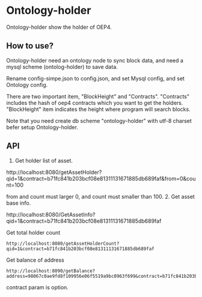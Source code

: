 # Ontology-holder

Ontology-holder show the holder of OEP4.

## How to use?

Ontology-holder need an ontology node to sync block data, and need a mysql scheme (ontolog-holder) to save data.

Rename config-simpe.json to config.json, and set Mysql config, and set Ontology config.

There are two important item, "BlockHeight" and "Contracts". "Contracts" includes the hash of oep4 contracts which you want to get the holders. "BlockHeight" item indicates the height where program will search blocks.

Note that you need create db scheme "ontology-holder" with utf-8 charset befer setup Ontology-holder.

## API

1. Get holder list of asset.

http://localhost:8080/getAssetHolder?qid=1&contract=b71fc841b203bcf08e81311131671885db689faf&from=0&count=100

from and count must larger 0, and count must smaller than 100.
2. Get asset base info.

http://localhost:8080/GetAssetInfo?qid=1&contract=b71fc841b203bcf08e81311131671885db689faf


Get total holder count

```
http://localhost:8080/getAssetHolderCount?qid=1&contract=b71fc841b203bcf08e81311131671885db689faf
```


Get balance of address

```
http://localhost:8090/getBalance?address=98067c0ae9fd8f109956e06f5519a9bc0963f699&contract=b71fc841b203bcf08e81311131671885db689faf
```

contract param is option.

